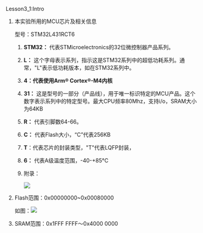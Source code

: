 Lesson3\_1:Intro

1.  本实验所用的MCU芯片及相关信息

    &#x20;     型号：STM32L431RCT6

    1.  **STM32：** 代表STMicroelectronics的32位微控制器产品系列。

    2.  **L：** 这个字母表示系列，指示这是STM32系列中的超低功耗系列。通常，"L"表示低功耗版本，如在STM32系列中。

    3.  **4：**代表使用**Arm® Cortex®-M4内核**

    4.  **31：** 这是型号的一部分（产品线），用于唯一标识特定的MCU产品。这个数字表示系列中的特定型号。最大CPU频率80Mhz，支持i/o，SRAM大小为64KB

    5.  **R：** 代表引脚数64-66。

    6.  **C：** 代表Flash大小，“C”代表256KB

    7.  **T**：代表芯片的封装类型，"T"代表LQFP封装，

    8.  **6：** 代表A级温度范围，-40-+85°C

    9.  附录：

        ![](Markdown_md_files/84edb430-f702-11ee-ac68-67dd9c757aa2.jpeg?v=1\&type=image)

2.  Flash范围：0x00000000\~0x00080000

    如图：![](Markdown_md_files/ecca7950-f70a-11ee-ac68-67dd9c757aa2.jpeg?v=1\&type=image)

3.  SRAM范围：0x1FFF FFFF～0x4000 0000



